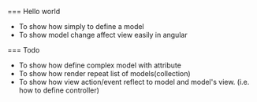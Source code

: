 

===  Hello world

  -  To show how simply to define a model
  -  To show model change affect view easily in angular
    
=== Todo

  - To show how define complex model with attribute
  - To show how render repeat list of models(collection)
  - To show how view action/event reflect to model and model's view. (i.e. how to define controller)


     
            
       
